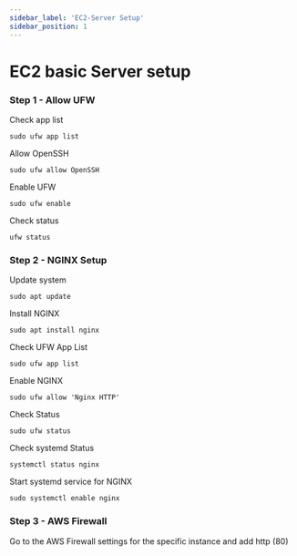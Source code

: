 ```yaml
---
sidebar_label: 'EC2-Server Setup'
sidebar_position: 1
---
```

# EC2 basic Server setup 

### Step 1 - Allow UFW
Check app list
```
sudo ufw app list
```

Allow OpenSSH
```
sudo ufw allow OpenSSH
```

Enable UFW
```
sudo ufw enable
```

Check status
```
ufw status
```

### Step 2 - NGINX Setup

Update system
```
sudo apt update
```

Install NGINX
```
sudo apt install nginx
```

Check UFW App List
```
sudo ufw app list
```

Enable NGINX
```
sudo ufw allow 'Nginx HTTP'
```

Check Status
```
sudo ufw status
```

Check systemd Status
```
systemctl status nginx
```

Start systemd service for NGINX
```
sudo systemctl enable nginx
```

### Step 3 - AWS Firewall
Go to the AWS Firewall settings for the specific instance and add http (80)